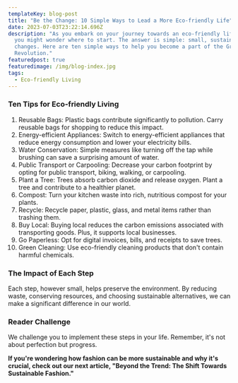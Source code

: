 ```yaml
---
templateKey: blog-post
title: "Be the Change: 10 Simple Ways to Lead a More Eco-friendly Life"
date: 2023-07-03T23:22:14.696Z
description: "As you embark on your journey towards an eco-friendly lifestyle,
  you might wonder where to start. The answer is simple: small, sustainable
  changes. Here are ten simple ways to help you become a part of the Green
  Revolution."
featuredpost: true
featuredimage: /img/blog-index.jpg
tags:
  - Eco-friendly Living
---
```

### Ten Tips for Eco-friendly Living

1. Reusable Bags: Plastic bags contribute significantly to pollution. Carry reusable bags for shopping to reduce this impact.
2. Energy-efficient Appliances: Switch to energy-efficient appliances that reduce energy consumption and lower your electricity bills.
3. Water Conservation: Simple measures like turning off the tap while brushing can save a surprising amount of water.
4. Public Transport or Carpooling: Decrease your carbon footprint by opting for public transport, biking, walking, or carpooling.
5. Plant a Tree: Trees absorb carbon dioxide and release oxygen. Plant a tree and contribute to a healthier planet.
6. Compost: Turn your kitchen waste into rich, nutritious compost for your plants.
7. Recycle: Recycle paper, plastic, glass, and metal items rather than trashing them.
8. Buy Local: Buying local reduces the carbon emissions associated with transporting goods. Plus, it supports local businesses.
9. Go Paperless: Opt for digital invoices, bills, and receipts to save trees.
10. Green Cleaning: Use eco-friendly cleaning products that don't contain harmful chemicals.

### The Impact of Each Step

Each step, however small, helps preserve the environment. By reducing waste, conserving resources, and choosing sustainable alternatives, we can make a significant difference in our world.

### Reader Challenge

We challenge you to implement these steps in your life. Remember, it's not about perfection but progress.

**If you're wondering how fashion can be more sustainable and why it's crucial, check out our next article, "Beyond the Trend: The Shift Towards Sustainable Fashion."**